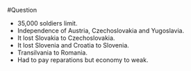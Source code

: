 #Question 

- 35,000 soldiers limit.
- Independence of Austria, Czechoslovakia and Yugoslavia.
- It lost Slovakia to Czechoslovakia.
- It lost Slovenia and Croatia to Slovenia.
- Transilvania to Romania.
- Had to pay reparations but economy to weak.